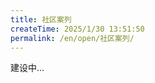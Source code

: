 ```yaml
---
title: 社区案列
createTime: 2025/1/30 13:51:50
permalink: /en/open/社区案列/
---
```


建设中...

<!-- ## 投稿方式

1. 所需材料


## 智能家居

<CardGrid cols="4">
  <Card class="spomsor-card" style="background: transparent;">
    <a class="spomsor-a" href="https://xiaomingio.top/me/" target="_blcok" title="小明IO">
        欢迎投稿
    </a>
  </Card>  
</CardGrid>  

## 儿童玩具
  -->